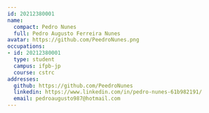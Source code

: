 ```yaml
---
id: 20212380001
name:
  compact: Pedro Nunes
  full: Pedro Augusto Ferreira Nunes
avatar: https://github.com/PeedroNunes.png
occupations:
- id: 20212380001
  type: student
  campus: ifpb-jp
  course: cstrc
addresses:
  github: https://github.com/PeedroNunes
  linkedin: https://www.linkedin.com/in/pedro-nunes-61b982191/
  email: pedroaugusto987@hotmail.com
---
```

